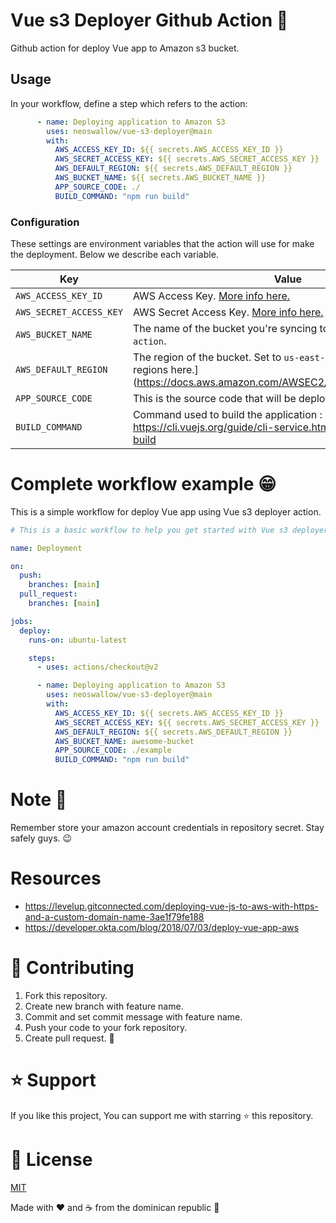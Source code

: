 # Vue s3 Deployer Github Action 🚀

Github action for deploy Vue app to Amazon s3 bucket. 

## Usage

In your workflow, define a step which refers to the action:

```yaml
      - name: Deploying application to Amazon S3
        uses: neoswallow/vue-s3-deployer@main
        with:
          AWS_ACCESS_KEY_ID: ${{ secrets.AWS_ACCESS_KEY_ID }}
          AWS_SECRET_ACCESS_KEY: ${{ secrets.AWS_SECRET_ACCESS_KEY }}
          AWS_DEFAULT_REGION: ${{ secrets.AWS_DEFAULT_REGION }}
          AWS_BUCKET_NAME: ${{ secrets.AWS_BUCKET_NAME }}
          APP_SOURCE_CODE: ./
          BUILD_COMMAND: "npm run build"
```

### Configuration

These settings are environment variables that the action will use for make the deployment. Below we describe each variable.

| Key | Value | Required | Default |
| ------------- | ------------- | ------------- | ------------- |
| `AWS_ACCESS_KEY_ID` | AWS Access Key. [More info here.](https://docs.aws.amazon.com/general/latest/gr/managing-aws-access-keys.html) | **Yes** | N/A |
| `AWS_SECRET_ACCESS_KEY` | AWS Secret Access Key. [More info here.](https://docs.aws.amazon.com/general/latest/gr/managing-aws-access-keys.html) | **Yes** | N/A |
| `AWS_BUCKET_NAME` | The name of the bucket you're syncing to. For example, `vue-action`. | **Yes** | N/A |
| `AWS_DEFAULT_REGION` | The region of the bucket. Set to `us-east-1` by default. [Full list of regions here.](https://docs.aws.amazon.com/AWSEC2/latest/UserGuide/using-
| `APP_SOURCE_CODE` | This is the source code that will be deployed | **yes** | ./
| `BUILD_COMMAND` | Command used to build the application : https://cli.vuejs.org/guide/cli-service.html#vue-cli-service-build | **yes** | production


# Complete workflow example 😁

This is a simple workflow for deploy Vue app using Vue s3 deployer action.

```yaml
# This is a basic workflow to help you get started with Vue s3 deployer action

name: Deployment

on:
  push:
    branches: [main]
  pull_request:
    branches: [main]

jobs:
  deploy:
    runs-on: ubuntu-latest

    steps:
      - uses: actions/checkout@v2

      - name: Deploying application to Amazon S3
        uses: neoswallow/vue-s3-deployer@main
        with:
          AWS_ACCESS_KEY_ID: ${{ secrets.AWS_ACCESS_KEY_ID }}
          AWS_SECRET_ACCESS_KEY: ${{ secrets.AWS_SECRET_ACCESS_KEY }}
          AWS_DEFAULT_REGION: ${{ secrets.AWS_DEFAULT_REGION }}
          AWS_BUCKET_NAME: awesome-bucket
          APP_SOURCE_CODE: ./example
          BUILD_COMMAND: "npm run build"
```

# Note 👀

Remember store your amazon account credentials in repository secret. Stay safely guys. 😉

# Resources

- https://levelup.gitconnected.com/deploying-vue-js-to-aws-with-https-and-a-custom-domain-name-3ae1f79fe188
- https://developer.okta.com/blog/2018/07/03/deploy-vue-app-aws


# 🤝 Contributing

1. Fork this repository.
2. Create new branch with feature name.
3. Commit and set commit message with feature name.
4. Push your code to your fork repository.
5. Create pull request. 🙂

# ⭐️ Support

If you like this project, You can support me with starring ⭐ this repository.

# 📄 License

[MIT](LICENSE)

Made with ❤️ and ☕️ from the dominican republic 🌴
